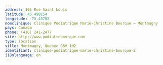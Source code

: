 ```yaml
---
address: 105 Rue Saint Louis
latitude: 45.498154
longitude: -73.49702
nomclinique: Clinique Podiatrique Marie-Christine Bourque – Montmagny
pays: Canada
phone: (418) 241-2477
site: http://www.podiatrebourque.com
type: location
ville: Montmagny, Quebec G5V 1N2
identifiant: clinique-podiatrique-marie-christine-bourque-2
i18nlanguage: en
---
```


